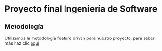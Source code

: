 # Proyecto final Ingeniería de Software






## Metodología
Utilizamos la metodología feature driven para nuestro proyecto, para saber más haz clic [aquí](metodologia.md)
